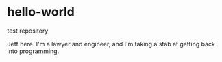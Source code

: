 # hello-world
test repository


Jeff here. I'm a lawyer and engineer, and I'm taking a stab at getting back into programming.
